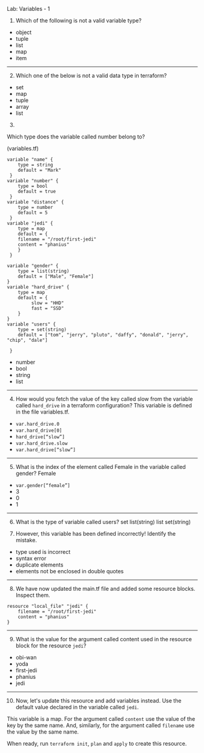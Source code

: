 Lab: Variables - 1

1. Which of the following is not a valid variable type?
* object
* tuple
* list
* map
* item

---

2. Which one of the below is not a valid data type in terraform?
* set
* map
* tuple
* array
* list

3.
Which type does the variable called number belong to?

(variables.tf)
```hcl
variable "name" {
    type = string
    default = "Mark"
 }
variable "number" {
    type = bool
    default = true
 }
variable "distance" {
    type = number
    default = 5
 }
variable "jedi" {
    type = map
    default = {
    filename = "/root/first-jedi"
    content = "phanius"
    }
 }

variable "gender" {
    type = list(string)
    default = ["Male", "Female"]
}
variable "hard_drive" {
    type = map
    default = {
         slow = "HHD"
         fast = "SSD"
    }
}
variable "users" {
    type = set(string)
    default = ["tom", "jerry", "pluto", "daffy", "donald", "jerry", "chip", "dale"]

 }
```

* number
* bool
* string
* list

---

4. How would you fetch the value of the key called slow from the variable called `hard_drive` in a terraform configuration?
This variable is defined in the file variables.tf.
* `var.hard_drive.0`
* `var.hard_drive[0]`
* `hard_drive[“slow”]`
* `var.hard_drive.slow`
* `var.hard_drive[“slow”]`

---

5. What is the index of the element called Female in the variable called gender?
Female
* `var.gender[“female”]`
* 3
* 0
* 1

---

6. What is the type of variable called users?
set
list(string)
list
set(string)

7. However, this variable has been defined incorrectly! Identify the mistake.
* type used is incorrect
* syntax error
* duplicate elements
* elements not be enclosed in double quotes

--- 

8. We have now updated the main.tf file and added some resource blocks. Inspect them.

```hcl
resource "local_file" "jedi" {
    filename = "/root/first-jedi"
    content = "phanius"
}
```

---

9. What is the value for the argument called content used in the resource block for the resource `jedi`?

* obi-wan
* yoda
* first-jedi
* phanius
* jedi

---

10. Now, let's update this resource and add variables instead. Use the default value declared 	in the variable called `jedi`.


 This variable is a map. For the argument called `content` use the value of the key by the same name.
And, similarly, for the argument called `filename` use the value by the same name.

When ready, run `terraform init`, `plan` and `apply` to create this resource.


